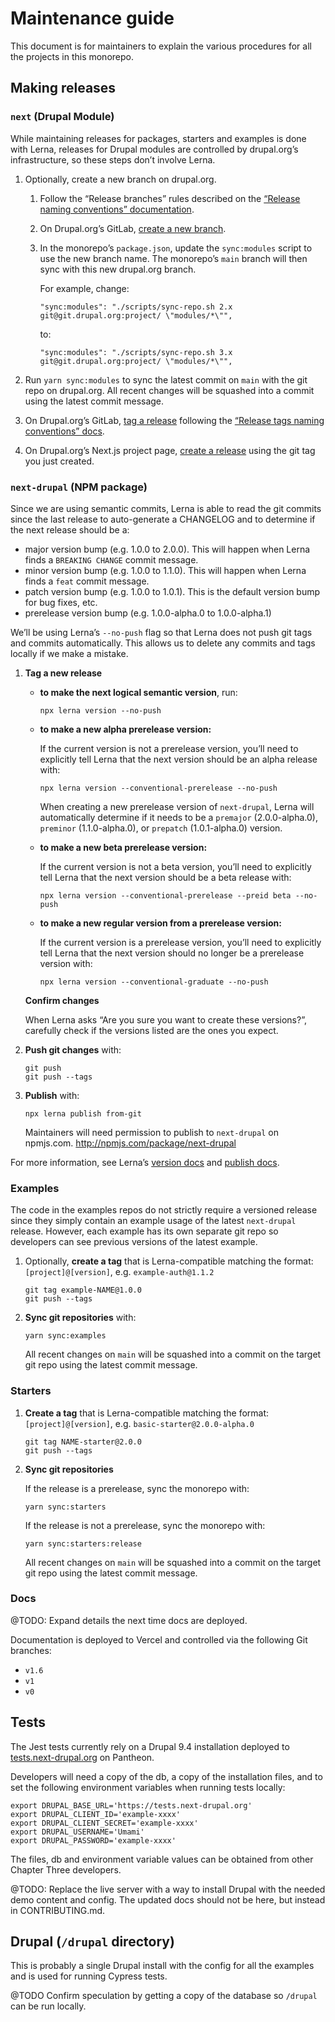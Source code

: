 # Maintenance guide

This document is for maintainers to explain the various procedures for all the projects in this monorepo.

## Making releases

### `next` (Drupal Module)

While maintaining releases for packages, starters and examples is done with Lerna, releases for Drupal modules are controlled by drupal.org’s infrastructure, so these steps don’t involve Lerna.

1. Optionally, create a new branch on drupal.org.

   1. Follow the “Release branches” rules described on the [“Release naming conventions” documentation](https://www.drupal.org/docs/develop/git/git-for-drupal-project-maintainers/release-naming-conventions).
   2. On Drupal.org’s GitLab, [create a new branch](https://git.drupalcode.org/project/next/-/tags/new).
   3. In the monorepo’s `package.json`, update the `sync:modules` script to use the new branch name. The monorepo’s `main` branch will then sync with this new drupal.org branch.

      For example, change:

      ```
      "sync:modules": "./scripts/sync-repo.sh 2.x git@git.drupal.org:project/ \"modules/*\"",
      ```

      to:

      ```
      "sync:modules": "./scripts/sync-repo.sh 3.x git@git.drupal.org:project/ \"modules/*\"",
      ```

2. Run `yarn sync:modules` to sync the latest commit on `main` with the git repo on drupal.org. All recent changes will be squashed into a commit using the latest commit message.

3. On Drupal.org’s GitLab, [tag a release](https://git.drupalcode.org/project/next/-/tags/new) following the [“Release tags naming conventions” docs](https://www.drupal.org/docs/develop/git/git-for-drupal-project-maintainers/release-naming-conventions#release-tags).

4. On Drupal.org’s Next.js project page, [create a release](https://www.drupal.org/node/add/project-release/3192303) using the git tag you just created.

### `next-drupal` (NPM package)

Since we are using semantic commits, Lerna is able to read the git commits since the last release to auto-generate a CHANGELOG and to determine if the next release should be a:

- major version bump (e.g. 1.0.0 to 2.0.0). This will happen when Lerna finds a `BREAKING CHANGE` commit message.
- minor version bump (e.g. 1.0.0 to 1.1.0). This will happen when Lerna finds a `feat` commit message.
- patch version bump (e.g. 1.0.0 to 1.0.1). This is the default version bump for bug fixes, etc.
- prerelease version bump (e.g. 1.0.0-alpha.0 to 1.0.0-alpha.1)

We’ll be using Lerna’s `--no-push` flag so that Lerna does not push git tags and commits automatically. This allows us to delete any commits and tags locally if we make a mistake.

1. **Tag a new release**

   - **to make the next logical semantic version**, run:

     ```
     npx lerna version --no-push
     ```

   - **to make a new alpha prerelease version:**

     If the current version is not a prerelease version, you’ll need to explicitly tell Lerna that the next version should be an alpha release with:

     ```
     npx lerna version --conventional-prerelease --no-push
     ```

     When creating a new prerelease version of `next-drupal`, Lerna will automatically determine if it needs to be a `premajor` (2.0.0-alpha.0), `preminor` (1.1.0-alpha.0), or `prepatch` (1.0.1-alpha.0) version.

   - **to make a new beta prerelease version:**

     If the current version is not a beta version, you’ll need to explicitly tell Lerna that the next version should be a beta release with:

     ```
     npx lerna version --conventional-prerelease --preid beta --no-push
     ```

   - **to make a new regular version from a prerelease version:**

     If the current version is a prerelease version, you’ll need to explicitly tell Lerna that the next version should no longer be a prerelease version with:

     ```
     npx lerna version --conventional-graduate --no-push
     ```

   **Confirm changes**

   When Lerna asks “Are you sure you want to create these versions?”, carefully check if the versions listed are the ones you expect.

2. **Push git changes** with:

   ```
   git push
   git push --tags
   ```

3. **Publish** with:

   ```
   npx lerna publish from-git
   ```

   Maintainers will need permission to publish to `next-drupal` on npmjs.com. http://npmjs.com/package/next-drupal

For more information, see Lerna’s [version docs](https://github.com/lerna/lerna/tree/main/libs/commands/version) and [publish docs](https://github.com/lerna/lerna/tree/main/libs/commands/publish).

### Examples

The code in the examples repos do not strictly require a versioned release since they simply contain an example usage of the latest `next-drupal` release. However, each example has its own separate git repo so developers can see previous versions of the latest example.

1. Optionally, **create a tag** that is Lerna-compatible matching the format: `[project]@[version]`, e.g. `example-auth@1.1.2`

   ```
   git tag example-NAME@1.0.0
   git push --tags
   ```

2. **Sync git repositories** with:

   ```
   yarn sync:examples
   ```

   All recent changes on `main` will be squashed into a commit on the target git repo using the latest commit message.

### Starters

1. **Create a tag** that is Lerna-compatible matching the format: `[project]@[version]`, e.g. `basic-starter@2.0.0-alpha.0`

   ```
   git tag NAME-starter@2.0.0
   git push --tags
   ```

2. **Sync git repositories**

   If the release is a prerelease, sync the monorepo with:

   ```
   yarn sync:starters
   ```

   If the release is not a prerelease, sync the monorepo with:

   ```
   yarn sync:starters:release
   ```

   All recent changes on `main` will be squashed into a commit on the target git repo using the latest commit message.

### Docs

@TODO: Expand details the next time docs are deployed.

Documentation is deployed to Vercel and controlled via the following Git branches:

- `v1.6`
- `v1`
- `v0`

## Tests

The Jest tests currently rely on a Drupal 9.4 installation deployed to [tests.next-drupal.org](https://tests.next-drupal.org) on Pantheon.

Developers will need a copy of the db, a copy of the installation files, and to set the following environment variables when running tests locally:

```dotenv
export DRUPAL_BASE_URL='https://tests.next-drupal.org'
export DRUPAL_CLIENT_ID='example-xxxx'
export DRUPAL_CLIENT_SECRET='example-xxxx'
export DRUPAL_USERNAME='Umami'
export DRUPAL_PASSWORD='example-xxxx'
```

The files, db and environment variable values can be obtained from other Chapter Three developers.

@TODO: Replace the live server with a way to install Drupal with the needed demo content and config. The updated docs should not be here, but instead in CONTRIBUTING.md.

## Drupal (`/drupal` directory)

This is probably a single Drupal install with the config for all the examples and is used for running Cypress tests.

@TODO Confirm speculation by getting a copy of the database so `/drupal` can be run locally.

